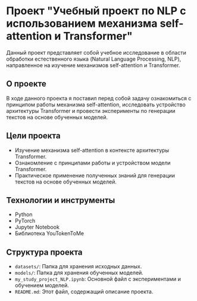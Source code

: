 # Проект "Учебный проект по NLP с использованием механизма self-attention и Transformer"

Данный проект представляет собой учебное исследование в области обработки естественного языка (Natural Language Processing, NLP), направленное на изучение механизмов self-attention и Transformer.

## О проекте

В ходе данного проекта я поставил перед собой задачу ознакомиться с принципом работы механизма self-attention, исследовать устройство архитектуры Transformer и провести эксперименты по генерации текстов на основе обученных моделей.

## Цели проекта

- Изучение механизма self-attention в контексте архитектуры Transformer.
- Ознакомление с принципами работы и устройством модели Transformer.
- Практическое применение полученных знаний для генерации текстов на основе обученных моделей.

## Технологии и инструменты

- Python
- PyTorch
- Jupyter Notebook
- Библиотека YouTokenToMe

## Структура проекта

- `datasets/`: Папка для хранения исходных данных.
- `models/`: Папка для хранения обученных моделей.
- `my_study_project_NLP.ipynb`: Основной файл с экспериментами и обучением моделей.
- `README.md`: Этот файл, содержащий описание проекта.
